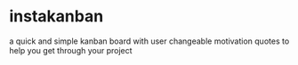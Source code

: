# instakanban
a quick and simple kanban board with user changeable motivation quotes to help you get through your project
